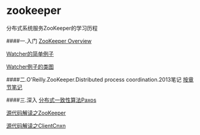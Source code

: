 zookeeper
=========

分布式系统服务ZooKeeper的学习历程

####一.入门
[ZooKeeper Overview](https://github.com/llohellohe/zookeeper/blob/master/docs/overview.md)

[Watcher的简单例子](https://github.com/llohellohe/zookeeper/blob/master/docs/java-example.md)

[Watcher例子的类图](https://raw.github.com/llohellohe/zookeeper/master/docs/class-java-example.png)

####二.O'Reilly.ZooKeeper.Distributed process coordination.2013笔记
[按章节笔记](https://github.com/llohellohe/llohellohe.github.com/tree/master/readers/ZooKeeper)

####三.深入
[分布式一致性算法Paxos](http://www.hiyangqi.com/%E5%88%86%E5%B8%83%E5%BC%8F/paxos.html)

[源代码解读之ZooKeeper](http://www.hiyangqi.com/%E5%88%86%E5%B8%83%E5%BC%8F/read-zookeeper-source-code-zookeeper.html)

[源代码解读之ClientCnxn](http://www.hiyangqi.com/%E5%88%86%E5%B8%83%E5%BC%8F/read-zookeeper-source-code-client-cnxn.html)



